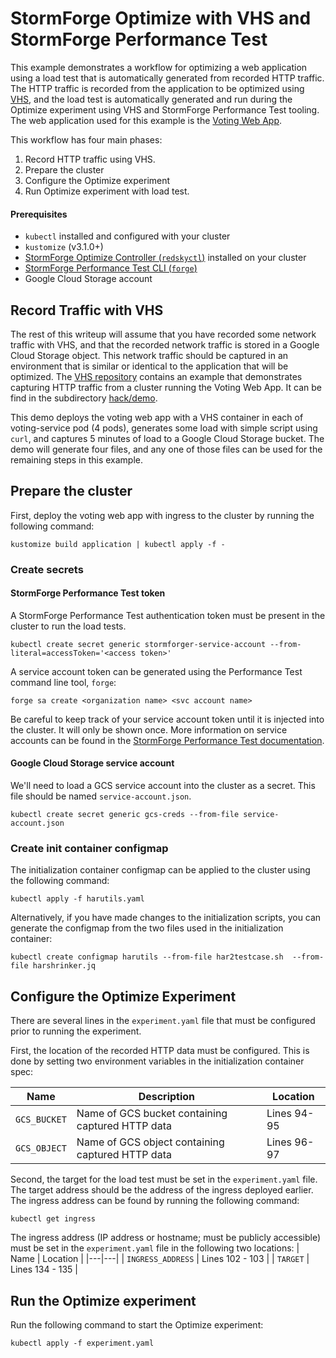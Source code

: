 # StormForge Optimize with VHS and StormForge Performance Test

This example demonstrates a workflow for optimizing a web application using a load test that is automatically generated from recorded HTTP traffic.
The HTTP traffic is recorded from the application to be optimized using [VHS](https://github.com/rename-this/vhs), and the load test is automatically generated and run during the Optimize experiment using VHS and StormForge Performance Test tooling.
The web application used for this example is the [Voting Web App](https://github.com/thestormforge/examples/tree/master/voting-webapp).

This workflow has four main phases:

1. Record HTTP traffic using VHS.
2. Prepare the cluster
3. Configure the Optimize experiment
4. Run Optimize experiment with load test.

#### Prerequisites

- `kubectl` installed and configured with your cluster
- `kustomize` (v3.1.0+)
- [StormForge Optimize Controller (`redskyctl`)](https://github.com/thestormforge/optimize-controller) installed on your cluster
- [StormForge Performance Test CLI (`forge`)](https://github.com/stormforger/cli)
- Google Cloud Storage account

## Record Traffic with VHS

The rest of this writeup will assume that you have recorded some network traffic with VHS, and that the recorded network traffic is stored in a Google Cloud Storage object.
This network traffic should be captured in an environment that is similar or identical to the application that will be optimized.
The [VHS repository](https://github.com/rename-this/vhs) contains an example that demonstrates capturing HTTP traffic from a cluster running the Voting Web App.
It can be find in the subdirectory [hack/demo](https://github.com/rename-this/vhs/tree/main/hack/demo).

This demo deploys the voting web app with a VHS container in each of voting-service pod (4 pods), generates some load with simple script using `curl`, and captures 5 minutes of load to a Google Cloud Storage bucket. 
The demo will generate four files, and any one of those files can be used for the remaining steps in this example.

## Prepare the cluster

First, deploy the voting web app with ingress to the cluster by running the following command:

```terminal
kustomize build application | kubectl apply -f -
```

### Create secrets

#### StormForge Performance Test token

A StormForge Performance Test authentication token must be present in the cluster to run the load tests.

```terminal
kubectl create secret generic stormforger-service-account --from-literal=accessToken='<access token>'
```

A service account token can be generated using the Performance Test command line tool, `forge`:

```terminal
forge sa create <organization name> <svc account name>
```

Be careful to keep track of your service account token until it is injected into the cluster. It will only be shown once.
More information on service accounts can be found in the [StormForge Performance Test documentation](https://docs.stormforger.com/guides/forge-cli/#authentication).

#### Google Cloud Storage service account

We'll need to load a GCS service account into the cluster as a secret.
This file should be named `service-account.json`.

```terminal
kubectl create secret generic gcs-creds --from-file service-account.json
```

### Create init container configmap

The initialization container configmap can be applied to the cluster using the following command:

```terminal
kubectl apply -f harutils.yaml
```

Alternatively, if you have made changes to the initialization scripts, you can generate the configmap from the two files used in the initialization container:

```terminal
kubectl create configmap harutils --from-file har2testcase.sh  --from-file harshrinker.jq
```

## Configure the Optimize Experiment

There are several lines in the `experiment.yaml` file that must be configured prior to running the experiment.

First, the location of the recorded HTTP data must be configured. This is done by setting two environment variables in the initialization container spec:

| Name | Description | Location |
|---|---|---|
| `GCS_BUCKET` | Name of GCS bucket containing captured HTTP data | Lines 94-95 |
| `GCS_OBJECT` | Name of GCS object containing captured HTTP data | Lines 96-97 |

Second, the target for the load test must be set in the `experiment.yaml` file. The target address should be the address of the ingress deployed earlier.
The ingress address can be found by running the following command:

```terminal
kubectl get ingress
```

The ingress address (IP address or hostname; must be publicly accessible) must be set in the `experiment.yaml` file in the following two locations:
| Name | Location |
|---|---|
| `INGRESS_ADDRESS` | Lines 102 - 103 |
| `TARGET` | Lines 134 - 135 |

## Run the Optimize experiment

Run the following command to start the Optimize experiment:

```terminal
kubectl apply -f experiment.yaml
```